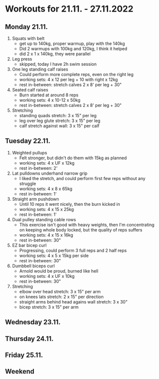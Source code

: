 # Workouts for 21.11. - 27.11.2022

## Monday 21.11.

1. Squats with belt
   - get up to 140kg, proper warmup, play with the 140kg
   - Did 2 warmups with 100kg and 120kg, I think it helped
   - did 2 x 1 x 140kg, they were parallel
2. Leg press
   - skipped, today I have 2h swim session
3. One leg standing calf raises
   - Could perform more complete reps, even on the right leg
   - working sets: 4 x 12 per leg + 10 with right x 12kg
   - rest in-between: stretch calves 2 x 8' per leg + 30"
4. Seated calf raises
   - Burn started at around 8 reps
   - working sets: 4 x 10-12 x 50kg
   - rest in-between: stretch calves 2 x 8' per leg + 30"
5. Stretching
   - standing quads stretch: 3 x 15" per leg
   - leg over leg glute stretch: 3 x 15" per leg
   - calf stretch against wall: 3 x 15" per calf

## Tuesday 22.11.

1. Weighted pullups
   - Felt stronger, but didn't do them with 15kg as planned
   - working sets: 4 x UF x 12kg
   - rest in-between: 2'
2. Lat pulldowns underhand narrow grip
   - I liked the stretch, and could perform first few reps without any struggle
   - working sets: 4 x 8 x 65kg
   - rest in-between: 1'
3. Straight arm pushdown
   - Until 10 reps it went nicely, then the burn kicked in
   - working sets: 4 x 15 x 25kg
   - rest in-between: 1'
4. Dual pulley standing cable rows
   - This exercise isn't good with heavy weights, then I'm concentrating on keeping whole body locked, but the quality of reps suffers
   - working sets: 4 x 15 x 16kg
   - rest in-between: 30"
5. EZ bar bicep curl
   - Progressing, could perform 3 full reps and 2 half reps
   - working sets: 4 x 5 x 15kg per side
   - rest in-between: 30"
6. Dumbbell biceps curl
   - Arnold would be proud, burned like hell
   - working sets: 4 x UF x 10kg
   - rest in-between: 30"
7. Stretching
   - elbow over head stretch: 3 x 15" per arm
   - on knees lats stretch: 2 x 15" per direction
   - straight arms behind head agains wall stretch: 3 x 30"
   - bicep stretch: 3 x 15" per arm

## Wednesday 23.11.

## Thursday 24.11.

## Friday 25.11.

## Weekend
